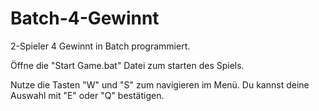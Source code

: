# Batch-4-Gewinnt
2-Spieler 4 Gewinnt in Batch programmiert.

Öffne die "Start Game.bat" Datei zum starten des Spiels.


Nutze die Tasten "W" und "S" zum navigieren im Menü. Du kannst deine Auswahl mit "E" oder "Q" bestätigen.
